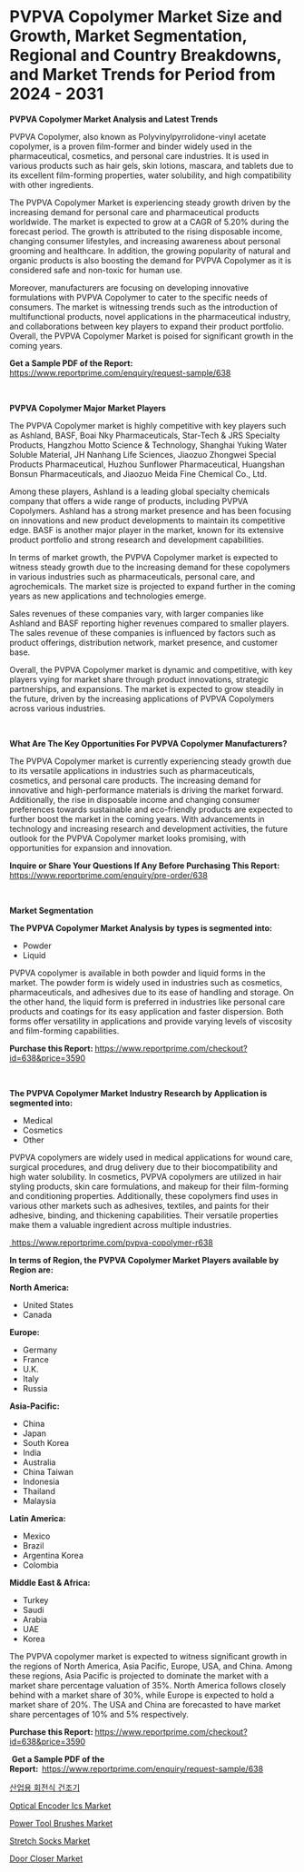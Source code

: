 <p><h1>PVPVA Copolymer Market Size and Growth, Market Segmentation, Regional and Country Breakdowns, and Market Trends for Period from 2024 -  2031</h1></p><p><strong>PVPVA Copolymer Market Analysis and Latest Trends</strong></p>
<p><p>PVPVA Copolymer, also known as Polyvinylpyrrolidone-vinyl acetate copolymer, is a proven film-former and binder widely used in the pharmaceutical, cosmetics, and personal care industries. It is used in various products such as hair gels, skin lotions, mascara, and tablets due to its excellent film-forming properties, water solubility, and high compatibility with other ingredients.</p><p>The PVPVA Copolymer Market is experiencing steady growth driven by the increasing demand for personal care and pharmaceutical products worldwide. The market is expected to grow at a CAGR of 5.20% during the forecast period. The growth is attributed to the rising disposable income, changing consumer lifestyles, and increasing awareness about personal grooming and healthcare. In addition, the growing popularity of natural and organic products is also boosting the demand for PVPVA Copolymer as it is considered safe and non-toxic for human use.</p><p>Moreover, manufacturers are focusing on developing innovative formulations with PVPVA Copolymer to cater to the specific needs of consumers. The market is witnessing trends such as the introduction of multifunctional products, novel applications in the pharmaceutical industry, and collaborations between key players to expand their product portfolio. Overall, the PVPVA Copolymer Market is poised for significant growth in the coming years.</p></p>
<p><strong>Get a Sample PDF of the Report:&nbsp;</strong> <a href="https://www.reportprime.com/enquiry/request-sample/638">https://www.reportprime.com/enquiry/request-sample/638</a></p>
<p>&nbsp;</p>
<p><strong>PVPVA Copolymer Major Market Players</strong></p>
<p><p>The PVPVA Copolymer market is highly competitive with key players such as Ashland, BASF, Boai Nky Pharmaceuticals, Star-Tech & JRS Specialty Products, Hangzhou Motto Science & Technology, Shanghai Yuking Water Soluble Material, JH Nanhang Life Sciences, Jiaozuo Zhongwei Special Products Pharmaceutical, Huzhou Sunflower Pharmaceutical, Huangshan Bonsun Pharmaceuticals, and Jiaozuo Meida Fine Chemical Co., Ltd.</p><p>Among these players, Ashland is a leading global specialty chemicals company that offers a wide range of products, including PVPVA Copolymers. Ashland has a strong market presence and has been focusing on innovations and new product developments to maintain its competitive edge. BASF is another major player in the market, known for its extensive product portfolio and strong research and development capabilities.</p><p>In terms of market growth, the PVPVA Copolymer market is expected to witness steady growth due to the increasing demand for these copolymers in various industries such as pharmaceuticals, personal care, and agrochemicals. The market size is projected to expand further in the coming years as new applications and technologies emerge.</p><p>Sales revenues of these companies vary, with larger companies like Ashland and BASF reporting higher revenues compared to smaller players. The sales revenue of these companies is influenced by factors such as product offerings, distribution network, market presence, and customer base.</p><p>Overall, the PVPVA Copolymer market is dynamic and competitive, with key players vying for market share through product innovations, strategic partnerships, and expansions. The market is expected to grow steadily in the future, driven by the increasing applications of PVPVA Copolymers across various industries.</p></p>
<p>&nbsp;</p>
<p><strong>What Are The Key Opportunities For PVPVA Copolymer Manufacturers?</strong></p>
<p><p>The PVPVA Copolymer market is currently experiencing steady growth due to its versatile applications in industries such as pharmaceuticals, cosmetics, and personal care products. The increasing demand for innovative and high-performance materials is driving the market forward. Additionally, the rise in disposable income and changing consumer preferences towards sustainable and eco-friendly products are expected to further boost the market in the coming years. With advancements in technology and increasing research and development activities, the future outlook for the PVPVA Copolymer market looks promising, with opportunities for expansion and innovation.</p></p>
<p><strong>Inquire or Share Your Questions If Any Before Purchasing This Report:</strong> <a href="https://www.reportprime.com/enquiry/pre-order/638">https://www.reportprime.com/enquiry/pre-order/638</a></p>
<p>&nbsp;</p>
<p><strong>Market Segmentation</strong></p>
<p><strong>The PVPVA Copolymer Market Analysis by types is segmented into:</strong></p>
<p><ul><li>Powder</li><li>Liquid</li></ul></p>
<p><p>PVPVA copolymer is available in both powder and liquid forms in the market. The powder form is widely used in industries such as cosmetics, pharmaceuticals, and adhesives due to its ease of handling and storage. On the other hand, the liquid form is preferred in industries like personal care products and coatings for its easy application and faster dispersion. Both forms offer versatility in applications and provide varying levels of viscosity and film-forming capabilities.</p></p>
<p><strong>Purchase this Report:&nbsp;</strong><a href="https://www.reportprime.com/checkout?id=638&price=3590">https://www.reportprime.com/checkout?id=638&price=3590</a></p>
<p>&nbsp;</p>
<p><strong>The PVPVA Copolymer Market Industry Research by Application is segmented into:</strong></p>
<p><ul><li>Medical</li><li>Cosmetics</li><li>Other</li></ul></p>
<p><p>PVPVA copolymers are widely used in medical applications for wound care, surgical procedures, and drug delivery due to their biocompatibility and high water solubility. In cosmetics, PVPVA copolymers are utilized in hair styling products, skin care formulations, and makeup for their film-forming and conditioning properties. Additionally, these copolymers find uses in various other markets such as adhesives, textiles, and paints for their adhesive, binding, and thickening capabilities. Their versatile properties make them a valuable ingredient across multiple industries.</p></p>
<p><a href="https://www.reportprime.com/pvpva-copolymer-r638">&nbsp;https://www.reportprime.com/pvpva-copolymer-r638</a></p>
<p><strong>In terms of Region, the PVPVA Copolymer Market Players available by Region are:</strong></p>
<p>
    <p> <strong> North America: </strong>
        <ul>
            <li>United States</li>
            <li>Canada</li>
        </ul>
        </p> 
    <p> <strong> Europe: </strong>
        <ul>
            <li>Germany</li>
            <li>France</li>
            <li>U.K.</li>
            <li>Italy</li>
            <li>Russia</li>
        </ul>
        </p> 
    <p> <strong> Asia-Pacific: </strong>
        <ul>
            <li>China</li>
            <li>Japan</li>
            <li>South Korea</li>
            <li>India</li>
            <li>Australia</li>
            <li>China Taiwan</li>
            <li>Indonesia</li>
            <li>Thailand</li>
            <li>Malaysia</li>
        </ul>
        </p> 
    <p> <strong> Latin America: </strong>
        <ul>
            <li>Mexico</li>
            <li>Brazil</li>
            <li>Argentina Korea</li>
            <li>Colombia</li>
        </ul>
        </p> 
    <p> <strong> Middle East & Africa: </strong>
        <ul>
            <li>Turkey</li>
            <li>Saudi</li>
            <li>Arabia</li>
            <li>UAE</li>
            <li>Korea</li>
        </ul>
    </p>
    </p>
<p><p>The PVPVA copolymer market is expected to witness significant growth in the regions of North America, Asia Pacific, Europe, USA, and China. Among these regions, Asia Pacific is projected to dominate the market with a market share percentage valuation of 35%. North America follows closely behind with a market share of 30%, while Europe is expected to hold a market share of 20%. The USA and China are forecasted to have market share percentages of 10% and 5% respectively.</p></p>
<p><strong>Purchase this Report: </strong><a href="https://www.reportprime.com/checkout?id=638&price=3590">https://www.reportprime.com/checkout?id=638&price=3590</a></p>
<p>&nbsp;<strong>Get a Sample PDF of the Report:&nbsp;&nbsp;</strong><a href="https://www.reportprime.com/enquiry/request-sample/638">https://www.reportprime.com/enquiry/request-sample/638</a></p>
<p><strong></strong></p>
<p><p><a href="https://medium.com/@sherlock567567/%EA%B8%80%EB%A1%9C%EB%B2%8C-%EC%82%B0%EC%97%85%EC%9A%A9-%ED%84%B0%EB%B2%88-%EB%93%9C%EB%9D%BC%EC%9D%B4%EC%96%B4-%EC%8B%9C%EC%9E%A5-%EB%B6%84%EC%84%9D-%EC%B6%94%EC%9D%B4-%EC%98%88%EC%B8%A1-%EB%B0%8F-%EC%84%B1%EC%9E%A5-%EA%B8%B0%ED%9A%8C-2024-2031-%EC%9D%84-%EB%8B%A4%EB%A3%AC-146%ED%8E%98%EC%9D%B4%EC%A7%80-%EB%B3%B4%EA%B3%A0%EC%84%9C-75e8efc31c35">산업용 회전식 건조기</a></p><p><a href="https://medium.com/@enosstark/global-optical-encoder-ics-market-analysis-trends-forecasts-and-growth-opportunities-2024-0b7dc1215862">Optical Encoder Ics Market</a></p><p><a href="https://www.linkedin.com/pulse/global-power-tool-brushes-market-size-trends-analysis-regional-xpule">Power Tool Brushes Market</a></p><p><a href="https://medium.com/@enosstark/market-forecast-global-stretch-socks-trends-and-impact-analysis-2024-2031-by-application-f1aef2543ce3">Stretch Socks Market</a></p><p><a href="https://issuu.com/reportprime-2/docs/door-closer-market-size-2030.pptx">Door Closer Market</a></p></p>